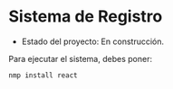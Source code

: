 <h1> Sistema de Registro </h1>

- Estado del proyecto: En construcción.

Para ejecutar el sistema, debes poner:

```nmp install react```
